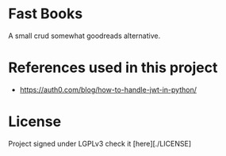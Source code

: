 # Fast Books

A small crud somewhat goodreads alternative.

# References used in this project

- https://auth0.com/blog/how-to-handle-jwt-in-python/

# License

Project signed under LGPLv3 check it [here][./LICENSE]
